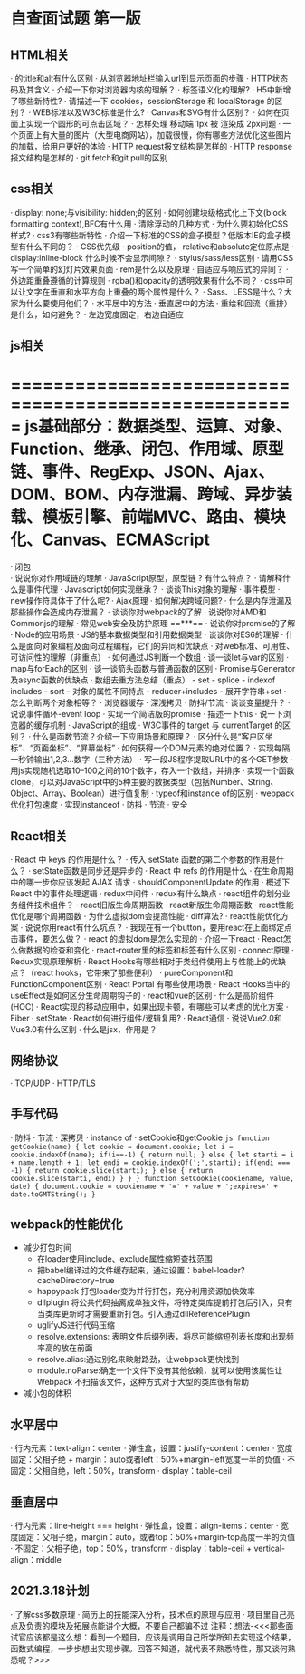 # 自查面试题 第一版
## HTML相关
· <img>的title和alt有什么区别
· 从浏览器地址栏输入url到显示页面的步骤
· HTTP状态码及其含义
· 介绍一下你对浏览器内核的理解？
· 标签语义化的理解?
· H5中新增了哪些新特性?
· 请描述一下 cookies，sessionStorage 和 localStorage 的区别？
· WEB标准以及W3C标准是什么?
· Canvas和SVG有什么区别？
· 如何在页面上实现一个圆形的可点击区域？
· 怎样处理 移动端 1px 被 渲染成 2px问题
· 一个页面上有大量的图片（大型电商网站），加载很慢，你有哪些方法优化这些图片的加载，给用户更好的体验
· HTTP request报文结构是怎样的
· HTTP response报文结构是怎样的
· git fetch和git pull的区别

## css相关
· display: none;与visibility: hidden;的区别
· 如何创建块级格式化上下文(block formatting context),BFC有什么用
· 清除浮动的几种方式
· 为什么要初始化CSS样式?
· css3有哪些新特性
· 介绍一下标准的CSS的盒子模型？低版本IE的盒子模型有什么不同的？
· CSS优先级
· position的值， relative和absolute定位原点是
· display:inline-block 什么时候不会显示间隙？
· stylus/sass/less区别
· 请用CSS写一个简单的幻灯片效果页面
· rem是什么以及原理
· 自适应与响应式的异同？
· 外边距重叠遵循的计算规则
· rgba()和opacity的透明效果有什么不同？
· css中可以让文字在垂直和水平方向上重叠的两个属性是什么？
· Sass、LESS是什么？大家为什么要使用他们？
· 水平居中的方法
· 垂直居中的方法
· 重绘和回流（重排）是什么，如何避免？
· 左边宽度固定，右边自适应

## js相关
=====================================================
js基础部分：数据类型、运算、对象、Function、继承、闭包、作用域、原型链、事件、RegExp、JSON、Ajax、DOM、BOM、内存泄漏、跨域、异步装载、模板引擎、前端MVC、路由、模块化、Canvas、ECMAScript
=====================================================
· 闭包  
· 说说你对作用域链的理解
· JavaScript原型，原型链 ? 有什么特点？
· 请解释什么是事件代理
· Javascript如何实现继承？
· 谈谈This对象的理解
· 事件模型
· new操作符具体干了什么呢?
· Ajax原理
· 如何解决跨域问题?
· 什么是内存泄漏及那些操作会造成内存泄漏？
· 谈谈你对webpack的了解
· 说说你对AMD和Commonjs的理解
· 常见web安全及防护原理 ==***==
· 说说你对promise的了解
· Node的应用场景
· JS的基本数据类型和引用数据类型
· 谈谈你对ES6的理解
· 什么是面向对象编程及面向过程编程，它们的异同和优缺点
· 对web标准、可用性、可访问性的理解（非重点）
· 如何通过JS判断一个数组
· 谈一谈let与var的区别
· map与forEach的区别
· 谈一谈箭头函数与普通函数的区别
· Promise与Generator及async函数的优缺点
· 数组去重方法总结（重点）
    - set
    - splice
    - indexof includes
    - sort
    - 对象的属性不同特点
    - reducer+includes
    - 展开字符串+set
· 怎么判断两个对象相等？
· 浏览器缓存
· 深浅拷贝
· 防抖/节流
· 谈谈变量提升？
· 说说事件循环-event loop
· 实现一个简洁版的promise
· 描述一下this
· 说一下浏览器的缓存机制
· JavaScript的组成
· W3C事件的 target 与 currentTarget 的区别？
· 什么是函数节流？介绍一下应用场景和原理？
· 区分什么是“客户区坐标”、“页面坐标”、“屏幕坐标”
· 如何获得一个DOM元素的绝对位置？
· 实现每隔一秒钟输出1,2,3...数字（三种方法）
· 写一段JS程序提取URL中的各个GET参数
· 用js实现随机选取10–100之间的10个数字，存入一个数组，并排序
· 实现一个函数clone，可以对JavaScript中的5种主要的数据类型（包括Number、String、Object、Array、Boolean）进行值复制
· typeof和instance of的区别
· webpack优化打包速度
· 实现instanceof
· 防抖
· 节流
· 安全

## React相关
· React 中 keys 的作用是什么？
· 传入 setState 函数的第二个参数的作用是什么？
· setState函数是同步还是异步的
· React 中 refs 的作用是什么
· 在生命周期中的哪一步你应该发起 AJAX 请求
· shouldComponentUpdate 的作用
· 概述下 React 中的事件处理逻辑
· redux中间件
· redux有什么缺点
· react组件的划分业务组件技术组件？
· react旧版生命周期函数
· react新版生命周期函数
· react性能优化是哪个周期函数
· 为什么虚拟dom会提高性能
· diff算法?
· react性能优化方案
· 说说你用react有什么坑点？
· 我现在有一个button，要用react在上面绑定点击事件，要怎么做？
· react 的虚拟dom是怎么实现的
· 介绍一下react
· React怎么做数据的检查和变化
· react-router里的<Link>标签和<a>标签有什么区别
· connect原理
· Redux实现原理解析
· React Hooks有哪些相对于类组件使用上与性能上的优缺点？（react hooks，它带来了那些便利）
· pureComponent和FunctionComponent区别
· React Portal 有哪些使用场景
· React Hooks当中的useEffect是如何区分生命周期钩子的
· react和vue的区别
· 什么是高阶组件(HOC)
· React实现的移动应用中，如果出现卡顿，有哪些可以考虑的优化方案
· Fiber
· setState
· React如何进行组件/逻辑复用?
· React通信
· 说说Vue2.0和Vue3.0有什么区别
· 什么是jsx，作用是？

## 网络协议
· TCP/UDP
· HTTP/TLS

## 手写代码
· 防抖
· 节流
· 深拷贝
· instance of
· setCookie和getCookie
`js
function getCookie(name) {
    let cookie = document.cookie;
    let i = cookie.indexOf(name);
    if(i==-1) {
        return null;
    } else {
        let starti = i + name.length + 1;
        let endi = cookie.indexOf(';',starti);
        if(endi === -1) {
            return cookie.slice(starti);
        } else {
            return cookie.slice(starti, endi)
        }
    }
}
function setCookie(cookiename, value, date) {
    document.cookie = cookiename + '=' + value + ';expires=' + date.toGMTString();
}
`

## webpack的性能优化
- 减少打包时间
    - 在loader使用include、exclude属性缩短查找范围
    - 把babel编译过的文件缓存起来，通过设置：babel-loader?cacheDirectory=true
    - happypack 打包loader变为并行打包，充分利用资源加快效率
    - dllplugin 将公共代码抽离成单独文件，将特定类库提前打包后引入，只有当类库更新时才需要重新打包。引入通过dllReferencePlugin
    - uglifyJS进行代码压缩
    - resolve.extensions: 表明文件后缀列表，将尽可能缩短列表长度和出现频率高的放在前面
    - resolve.alias:通过别名来映射路劲，让webpack更快找到
    - module.noParse:确定一个文件下没有其他依赖，就可以使用该属性让 Webpack 不扫描该文件，这种方式对于大型的类库很有帮助
- 减小包的体积

## 水平居中
· 行内元素：text-align：center
· 弹性盒，设置：justify-content：center
· 宽度固定：父相子绝 + margin：auto或者left：50%+margin-left宽度一半的负值
· 不固定：父相自绝，left：50%，transform
· display：table-ceil

## 垂直居中
· 行内元素：line-height === height
· 弹性盒，设置：align-items：center
· 宽度固定：父相子绝，margin：auto，或者top：50%+margin-top高度一半的负值
· 不固定：父相子绝，top：50%，transform
· display：table-ceil + vertical-align：middle

## 2021.3.18计划
· 了解css多数原理
· 简历上的技能深入分析，技术点的原理与应用
· 项目里自己亮点及负责的模块及拓展点能讲个大概，不要自己都骗不过
注释：想法-<<<那些面试官应该都是这么想：看到一个题目，应该是调用自己所学所知去实现这个结果，函数式编程，一步步想出实现步骤。回答不知道，就代表不熟悉特性，那又谈何熟悉呢？>>>